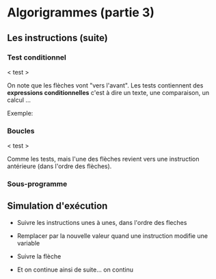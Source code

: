 Algorigrammes (partie 3)
========================

Les instructions (suite)
------------------------

### Test conditionnel

< test > 

On note que les flèches vont "vers l'avant".
Les tests contiennent des __expressions conditionnelles__ c'est à dire un texte, une comparaison, un calcul ...

Exemple:  

### Boucles

< test >


Comme les tests, mais l'une des flèches revient vers une instruction antérieure (dans l'ordre des flèches).


### Sous-programme


Simulation d'exécution
----------------------

- Suivre les instructions unes à unes, dans l'ordre des fleches

- Remplacer par la nouvelle valeur quand une instruction modifie une variable
- Suivre la flèche 
- Et on continue ainsi de suite... on continu
